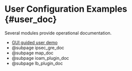 User Configuration Examples    {#user_doc}
===========================

Several modules provide operational documentation.

- [GUI guided user demo](https://wiki.fd.io/view/VPP_Sandbox/vpp-userdemo)
- @subpage ipsec_gre_doc
- @subpage map_doc
- @subpage ioam_plugin_doc
- @subpage lb_plugin_doc


